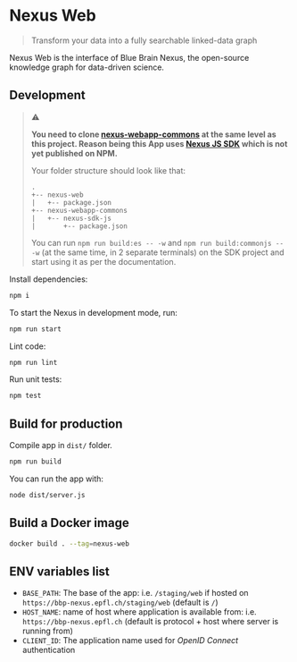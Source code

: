 # Nexus Web

> Transform your data into a fully searchable linked-data graph

Nexus Web is the interface of Blue Brain Nexus, the open-source knowledge graph for data-driven science.

## Development

> :warning:
>
> **You need to clone [nexus-webapp-commons](https://github.com/BlueBrain/nexus-webapp-commons) at the same level as this project. Reason being this App uses [Nexus JS SDK](https://github.com/BlueBrain/nexus-webapp-commons/tree/master/nexus-sdk-js) which is not yet published on NPM.**
>
> Your folder structure should look like that:
>
> ```
> .
> +-- nexus-web
> |   +-- package.json
> +-- nexus-webapp-commons
> |   +-- nexus-sdk-js
> |       +-- package.json
> ```
>
> You can run `npm run build:es -- -w` and `npm run build:commonjs -- -w` (at the same time, in 2 separate terminals) on the SDK project and start using it as per the documentation.

Install dependencies:

```sh
npm i
```

To start the Nexus in development mode, run:

```sh
npm run start
```

Lint code:

```sh
npm run lint
```

Run unit tests:

```sh
npm test
```

## Build for production

Compile app in `dist/` folder.

```sh
npm run build
```

You can run the app with:

```sh
node dist/server.js
```

## Build a Docker image

```sh
docker build . --tag=nexus-web
```

## ENV variables list

- `BASE_PATH`: The base of the app: i.e. `/staging/web` if hosted on `https://bbp-nexus.epfl.ch/staging/web` (default is `/`)
- `HOST_NAME`: name of host where application is available from: i.e. `https://bbp-nexus.epfl.ch` (default is protocol + host where server is running from)
- `CLIENT_ID`: The application name used for _OpenID Connect_ authentication
